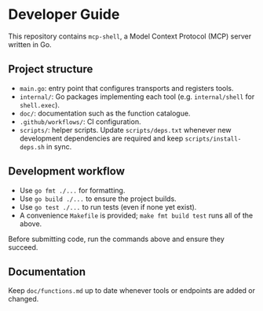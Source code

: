 # Developer Guide

This repository contains `mcp-shell`, a Model Context Protocol (MCP) server written in Go.

## Project structure
- `main.go`: entry point that configures transports and registers tools.
- `internal/`: Go packages implementing each tool (e.g. `internal/shell` for `shell.exec`).
- `doc/`: documentation such as the function catalogue.
- `.github/workflows/`: CI configuration.
- `scripts/`: helper scripts. Update `scripts/deps.txt` whenever new development
  dependencies are required and keep `scripts/install-deps.sh` in sync.

## Development workflow
- Use `go fmt ./...` for formatting.
- Use `go build ./...` to ensure the project builds.
- Use `go test ./...` to run tests (even if none yet exist).
- A convenience `Makefile` is provided; `make fmt build test` runs all of the above.

Before submitting code, run the commands above and ensure they succeed.

## Documentation
Keep `doc/functions.md` up to date whenever tools or endpoints are added or changed.

